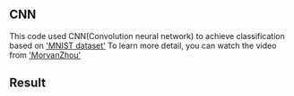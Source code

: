 ## CNN

This code used CNN(Convolution neural network) to achieve classification based on ['MNIST dataset'](http://yann.lecun.com/exdb/mnist/)
To learn more detail, you can watch the video from ['MorvanZhou'](https://morvanzhou.github.io/tutorials/machine-learning/tensorflow/5-03-A-CNN/)

## Result
